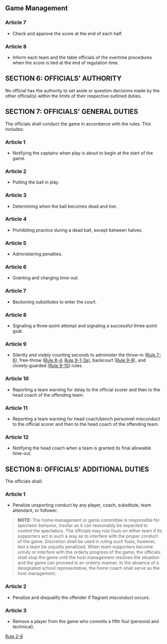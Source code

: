 <!-- Section: Game Management -->

## Game Management

### Article 7
- Check and approve the score at the end of each half.

### Article 8
- Inform each team and the table officials of the overtime procedures when the score is tied at the end of regulation time.

## SECTION 6: OFFICIALS' AUTHORITY
No official has the authority to set aside or question decisions made by the other official(s) within the limits of their respective outlined duties.

## SECTION 7: OFFICIALS' GENERAL DUTIES
The officials shall conduct the game in accordance with the rules. This includes:

### Article 1
- Notifying the captains when play is about to begin at the start of the game.

### Article 2
- Putting the ball in play.

### Article 3
- Determining when the ball becomes dead and live.

### Article 4
- Prohibiting practice during a dead ball, except between halves.

### Article 5
- Administering penalties.

### Article 6
- Granting and charging time-out.

### Article 7
- Beckoning substitutes to enter the court.

### Article 8
- Signaling a three-point attempt and signaling a successful three-point goal.

### Article 9
- Silently and visibly counting seconds to administer the throw-in ([Rule 7-6](#rule-7-6)), free-throw ([Rule 8-4](#rule-8-4), [Rule 9-1-3a](#rule-9-1-3a)), backcourt ([Rule 9-8](#rule-9-8)), and closely-guarded ([Rule 9-10](#rule-9-10)) rules.

### Article 10
- Reporting a team warning for delay to the official scorer and then to the head coach of the offending team.

### Article 11
- Reporting a team warning for head coach/bench personnel misconduct to the official scorer and then to the head coach of the offending team.

### Article 12
- Notifying the head coach when a team is granted its final allowable time-out.

## SECTION 8: OFFICIALS' ADDITIONAL DUTIES
The officials shall:

### Article 1
- Penalize unsporting conduct by any player, coach, substitute, team attendant, or follower. 

> **NOTE:** The home management or game committee is responsible for spectator behavior, insofar as it can reasonably be expected to control the spectators. The officials may rule fouls on either team if its supporters act in such a way as to interfere with the proper conduct of the game. Discretion shall be used in ruling such fouls, however, lest a team be unjustly penalized. When team supporters become unruly or interfere with the orderly progress of the game, the officials shall stop the game until the host management resolves the situation and the game can proceed in an orderly manner. In the absence of a designated school representative, the home coach shall serve as the host management.

### Article 2
- Penalize and disqualify the offender if flagrant misconduct occurs.

### Article 3
- Remove a player from the game who commits a fifth foul (personal and technical).

[Rule 2-6](#rule-2-6)